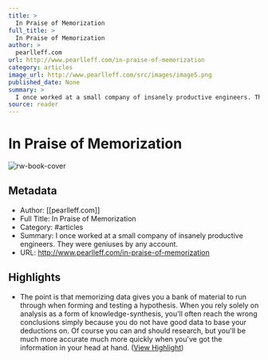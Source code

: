 ```yaml
---
title: >
  In Praise of Memorization
full_title: >
  In Praise of Memorization
author: >
  pearlleff.com
url: http://www.pearlleff.com/in-praise-of-memorization
category: articles
image_url: http://www.pearlleff.com/src/images/image5.png
published_date: None
summary: >
  I once worked at a small company of insanely productive engineers. They were geniuses by any account.
source: reader
---
```

# In Praise of Memorization

![rw-book-cover](http://www.pearlleff.com/src/images/image5.png)

## Metadata
- Author: [[pearlleff.com]]
- Full Title: In Praise of Memorization
- Category: #articles
- Summary: I once worked at a small company of insanely productive engineers. They were geniuses by any account.
- URL: http://www.pearlleff.com/in-praise-of-memorization

## Highlights
- The point is that memorizing data gives you a bank of material to run through when forming and testing a hypothesis. When you rely solely on analysis as a form of knowledge-synthesis, you'll often reach the wrong conclusions simply because you do not have good data to base your deductions on. Of course you can and should research, but you'll be much more accurate much more quickly when you've got the information in your head at hand. ([View Highlight](https://read.readwise.io/read/01h7d9jhz4em33gehzv4s7agkk))


